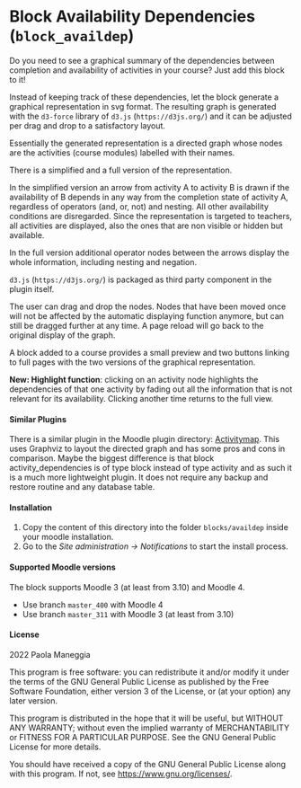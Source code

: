 # Block Availability Dependencies (`block_availdep`)

Do you need to see a graphical summary of the dependencies between completion and availability of activities in your course? Just add this block to it!

Instead of keeping track of these dependencies, let the block generate a graphical representation in svg format. The resulting graph is generated with the `d3-force` library of `d3.js` (`https://d3js.org/`) and it can be adjusted per drag and drop to a satisfactory layout.

Essentially the generated representation is a directed graph whose nodes are the activities (course modules) labelled with their names.

There is a simplified and a full version of the representation.

In the simplified version an arrow from activity A to activity B is drawn if the availability of B depends in any way from the completion state of activity A, regardless of operators (and, or, not) and nesting.
All other availability conditions are disregarded.
Since the representation is targeted to teachers, all activities are displayed, also the ones that are non visible or hidden but available.

In the full version additional operator nodes between the arrows display the whole information, including nesting and negation.

`d3.js` (`https://d3js.org/`) is packaged as third party component in the plugin itself.

The user can drag and drop the nodes. Nodes that have been moved once will not be affected by the automatic displaying function anymore, but can still be dragged further at any time. A page reload will go back to the original display of the graph.

A block added to a course provides a small preview and two buttons linking to full pages with the two versions of the graphical representation.

__New: Highlight function__: clicking on an activity node highlights the dependencies of that one activity by fading out all the information that is not relevant for its availability. Clicking another time returns to the full view.
#### Similar Plugins

There is a similar plugin in the Moodle plugin directory: [Activitymap](https://moodle.org/plugins/mod_activitymap "mod_activitymap, Moodle plugin directory"). This uses Graphviz to layout the directed graph and has some pros and cons in comparison. Maybe the biggest difference is that block activity_dependencies is of type block instead of type activity and as such it is a much more lightweight plugin. It does not require any backup and restore routine and any database table.

#### Installation
1. Copy the content of this directory into the folder `blocks/availdep` inside your moodle installation.
1. Go to the _Site administration -> Notifications_ to start the install process.

#### Supported Moodle versions
The block supports Moodle 3 (at least from 3.10) and Moodle 4.
* Use branch `master_400` with Moodle 4
* Use branch `master_311` with Moodle 3 (at least from 3.10)

#### License
2022 Paola Maneggia

This program is free software: you can redistribute it and/or modify it under
the terms of the GNU General Public License as published by the Free Software
Foundation, either version 3 of the License, or (at your option) any later
version.

This program is distributed in the hope that it will be useful, but WITHOUT ANY
WARRANTY; without even the implied warranty of MERCHANTABILITY or FITNESS FOR A
PARTICULAR PURPOSE.  See the GNU General Public License for more details.

You should have received a copy of the GNU General Public License along with
this program.  If not, see <https://www.gnu.org/licenses/>.
